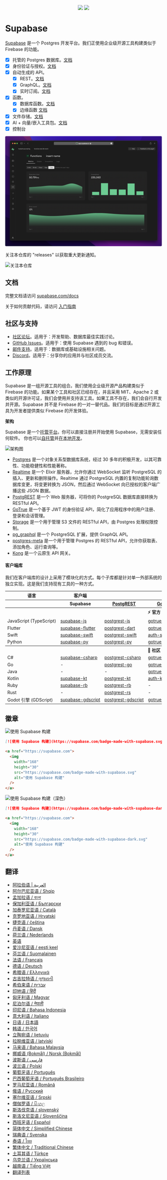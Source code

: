 <p align="center">
<img src="https://user-images.githubusercontent.com/8291514/213727234-cda046d6-28c6-491a-b284-b86c5cede25d.png#gh-light-mode-only">
<img src="https://user-images.githubusercontent.com/8291514/213727225-56186826-bee8-43b5-9b15-86e839d89393.png#gh-dark-mode-only">
</p>

# Supabase

[Supabase](https://supabase.com) 是一个 Postgres 开发平台。我们正使用企业级开源工具构建类似于 Firebase 的功能。

- [x] 托管的 Postgres 数据库。[文档](https://supabase.com/docs/guides/database)
- [x] 身份验证与授权。[文档](https://supabase.com/docs/guides/auth)
- [x] 自动生成的 API。
  - [x] REST。[文档](https://supabase.com/docs/guides/api)
  - [x] GraphQL。[文档](https://supabase.com/docs/guides/graphql)
  - [x] 实时订阅。[文档](https://supabase.com/docs/guides/realtime)
- [x] 函数。
  - [x] 数据库函数。[文档](https://supabase.com/docs/guides/database/functions)
  - [x] 边缘函数 [文档](https://supabase.com/docs/guides/functions)
- [x] 文件存储。[文档](https://supabase.com/docs/guides/storage)
- [x] AI + 向量/嵌入工具包。[文档](https://supabase.com/docs/guides/ai)
- [x] 控制台

![Supabase 控制台](https://raw.githubusercontent.com/supabase/supabase/master/apps/www/public/images/github/supabase-dashboard.png)

关注本仓库的 "releases" 以获取重大更新通知。

<kbd><img src="https://raw.githubusercontent.com/supabase/supabase/d5f7f413ab356dc1a92075cb3cee4e40a957d5b1/web/static/watch-repo.gif" alt="关注本仓库"/></kbd>

## 文档

完整文档请访问 [supabase.com/docs](https://supabase.com/docs)

关于如何贡献代码，请访问 [入门指南](./DEVELOPERS.md)

## 社区与支持

- [社区论坛](https://github.com/supabase/supabase/discussions)。适用于：开发帮助、数据库最佳实践讨论。
- [GitHub Issues](https://github.com/supabase/supabase/issues)。适用于：使用 Supabase 遇到的 bug 和错误。
- [邮件支持](https://supabase.com/docs/support#business-support)。适用于：数据库或基础设施相关问题。
- [Discord](https://discord.supabase.com)。适用于：分享你的应用并与社区成员交流。

## 工作原理

Supabase 是一组开源工具的组合。我们使用企业级开源产品构建类似于 Firebase 的功能。如果某个工具和社区已经存在，并且采用 MIT、Apache 2 或类似的开源许可证，我们会使用并支持该工具。如果工具不存在，我们会自行开发并开源。Supabase 并不是 Firebase 的一对一替代品。我们的目标是通过开源工具为开发者提供类似 Firebase 的开发体验。

**架构**

Supabase 是一个[托管平台](https://supabase.com/dashboard)。你可以直接注册并开始使用 Supabase，无需安装任何软件。
你也可以[自托管](https://supabase.com/docs/guides/hosting/overview)并[在本地开发](https://supabase.com/docs/guides/local-development)。

![架构图](apps/docs/public/img/supabase-architecture.svg)

- [Postgres](https://www.postgresql.org/) 是一个对象关系型数据库系统，经过 30 多年的积极开发，以其可靠性、功能稳健性和性能著称。
- [Realtime](https://github.com/supabase/realtime) 是一个 Elixir 服务器，允许你通过 WebSocket 监听 PostgreSQL 的插入、更新和删除操作。Realtime 通过 PostgreSQL 内置的复制功能轮询数据库变更，将变更转换为 JSON，然后通过 WebSocket 向已授权的客户端广播这些 JSON 数据。
- [PostgREST](http://postgrest.org/) 是一个 Web 服务器，可将你的 PostgreSQL 数据库直接转换为 RESTful API。
- [GoTrue](https://github.com/supabase/gotrue) 是一个基于 JWT 的身份验证 API，简化了应用程序中的用户注册、登录和会话管理。
- [Storage](https://github.com/supabase/storage-api) 是一个用于管理 S3 文件的 RESTful API，由 Postgres 处理权限控制。
- [pg_graphql](http://github.com/supabase/pg_graphql/) 是一个 PostgreSQL 扩展，提供 GraphQL API。
- [postgres-meta](https://github.com/supabase/postgres-meta) 是一个用于管理 Postgres 的 RESTful API，允许你获取表、添加角色、运行查询等。
- [Kong](https://github.com/Kong/kong) 是一个云原生 API 网关。

#### 客户端库

我们在客户端库的设计上采用了模块化的方式。每个子库都是针对单一外部系统的独立实现。这是我们支持现有工具的一种方式。

<table style="table-layout:fixed; white-space: nowrap;">
  <tr>
    <th>语言</th>
    <th>客户端</th>
    <th colspan="5">功能客户端（包含在 Supabase 客户端中）</th>
  </tr>
  <!-- notranslate -->
  <tr>
    <th></th>
    <th>Supabase</th>
    <th><a href="https://github.com/postgrest/postgrest" target="_blank" rel="noopener noreferrer">PostgREST</a></th>
    <th><a href="https://github.com/supabase/gotrue" target="_blank" rel="noopener noreferrer">GoTrue</a></th>
    <th><a href="https://github.com/supabase/realtime" target="_blank" rel="noopener noreferrer">Realtime</a></th>
    <th><a href="https://github.com/supabase/storage-api" target="_blank" rel="noopener noreferrer">Storage</a></th>
    <th>Functions</th>
  </tr>
  <!-- TEMPLATE FOR NEW ROW -->
  <!-- START ROW
  <tr>
    <td>lang</td>
    <td><a href="https://github.com/supabase-community/supabase-lang" target="_blank" rel="noopener noreferrer">supabase-lang</a></td>
    <td><a href="https://github.com/supabase-community/postgrest-lang" target="_blank" rel="noopener noreferrer">postgrest-lang</a></td>
    <td><a href="https://github.com/supabase-community/gotrue-lang" target="_blank" rel="noopener noreferrer">gotrue-lang</a></td>
    <td><a href="https://github.com/supabase-community/realtime-lang" target="_blank" rel="noopener noreferrer">realtime-lang</a></td>
    <td><a href="https://github.com/supabase-community/storage-lang" target="_blank" rel="noopener noreferrer">storage-lang</a></td>
  </tr>
  END ROW -->
  <!-- /notranslate -->
  <th colspan="7">⚡️ 官方 ⚡️</th>
  <!-- notranslate -->
  <tr>
    <td>JavaScript (TypeScript)</td>
    <td><a href="https://github.com/supabase/supabase-js" target="_blank" rel="noopener noreferrer">supabase-js</a></td>
    <td><a href="https://github.com/supabase/postgrest-js" target="_blank" rel="noopener noreferrer">postgrest-js</a></td>
    <td><a href="https://github.com/supabase/gotrue-js" target="_blank" rel="noopener noreferrer">gotrue-js</a></td>
    <td><a href="https://github.com/supabase/realtime-js" target="_blank" rel="noopener noreferrer">realtime-js</a></td>
    <td><a href="https://github.com/supabase/storage-js" target="_blank" rel="noopener noreferrer">storage-js</a></td>
    <td><a href="https://github.com/supabase/functions-js" target="_blank" rel="noopener noreferrer">functions-js</a></td>
  </tr>
  <tr>
    <td>Flutter</td>
    <td><a href="https://github.com/supabase/supabase-flutter" target="_blank" rel="noopener noreferrer">supabase-flutter</a></td>
    <td><a href="https://github.com/supabase/postgrest-dart" target="_blank" rel="noopener noreferrer">postgrest-dart</a></td>
    <td><a href="https://github.com/supabase/gotrue-dart" target="_blank" rel="noopener noreferrer">gotrue-dart</a></td>
    <td><a href="https://github.com/supabase/realtime-dart" target="_blank" rel="noopener noreferrer">realtime-dart</a></td>
    <td><a href="https://github.com/supabase/storage-dart" target="_blank" rel="noopener noreferrer">storage-dart</a></td>
    <td><a href="https://github.com/supabase/functions-dart" target="_blank" rel="noopener noreferrer">functions-dart</a></td>
  </tr>
  <tr>
    <td>Swift</td>
    <td><a href="https://github.com/supabase/supabase-swift" target="_blank" rel="noopener noreferrer">supabase-swift</a></td>
    <td><a href="https://github.com/supabase/supabase-swift/tree/main/Sources/PostgREST" target="_blank" rel="noopener noreferrer">postgrest-swift</a></td>
    <td><a href="https://github.com/supabase/supabase-swift/tree/main/Sources/Auth" target="_blank" rel="noopener noreferrer">auth-swift</a></td>
    <td><a href="https://github.com/supabase/supabase-swift/tree/main/Sources/Realtime" target="_blank" rel="noopener noreferrer">realtime-swift</a></td>
    <td><a href="https://github.com/supabase/supabase-swift/tree/main/Sources/Storage" target="_blank" rel="noopener noreferrer">storage-swift</a></td>
    <td><a href="https://github.com/supabase/supabase-swift/tree/main/Sources/Functions" target="_blank" rel="noopener noreferrer">functions-swift</a></td>
  </tr>
  <tr>
    <td>Python</td>
    <td><a href="https://github.com/supabase/supabase-py" target="_blank" rel="noopener noreferrer">supabase-py</a></td>
    <td><a href="https://github.com/supabase/postgrest-py" target="_blank" rel="noopener noreferrer">postgrest-py</a></td>
    <td><a href="https://github.com/supabase/gotrue-py" target="_blank" rel="noopener noreferrer">gotrue-py</a></td>
    <td><a href="https://github.com/supabase/realtime-py" target="_blank" rel="noopener noreferrer">realtime-py</a></td>
    <td><a href="https://github.com/supabase/storage-py" target="_blank" rel="noopener noreferrer">storage-py</a></td>
    <td><a href="https://github.com/supabase/functions-py" target="_blank" rel="noopener noreferrer">functions-py</a></td>
  </tr>
  <!-- /notranslate -->
  <th colspan="7">💚 社区 💚</th>
  <!-- notranslate -->
  <tr>
    <td>C#</td>
    <td><a href="https://github.com/supabase-community/supabase-csharp" target="_blank" rel="noopener noreferrer">supabase-csharp</a></td>
    <td><a href="https://github.com/supabase-community/postgrest-csharp" target="_blank" rel="noopener noreferrer">postgrest-csharp</a></td>
    <td><a href="https://github.com/supabase-community/gotrue-csharp" target="_blank" rel="noopener noreferrer">gotrue-csharp</a></td>
    <td><a href="https://github.com/supabase-community/realtime-csharp" target="_blank" rel="noopener noreferrer">realtime-csharp</a></td>
    <td><a href="https://github.com/supabase-community/storage-csharp" target="_blank" rel="noopener noreferrer">storage-csharp</a></td>
    <td><a href="https://github.com/supabase-community/functions-csharp" target="_blank" rel="noopener noreferrer">functions-csharp</a></td>
  </tr>
  <tr>
    <td>Go</td>
    <td>-</td>
    <td><a href="https://github.com/supabase-community/postgrest-go" target="_blank" rel="noopener noreferrer">postgrest-go</a></td>
    <td><a href="https://github.com/supabase-community/gotrue-go" target="_blank" rel="noopener noreferrer">gotrue-go</a></td>
    <td>-</td>
    <td><a href="https://github.com/supabase-community/storage-go" target="_blank" rel="noopener noreferrer">storage-go</a></td>
    <td><a href="https://github.com/supabase-community/functions-go" target="_blank" rel="noopener noreferrer">functions-go</a></td>
  </tr>
  <tr>
    <td>Java</td>
    <td>-</td>
    <td>-</td>
    <td><a href="https://github.com/supabase-community/gotrue-java" target="_blank" rel="noopener noreferrer">gotrue-java</a></td>
    <td>-</td>
    <td><a href="https://github.com/supabase-community/storage-java" target="_blank" rel="noopener noreferrer">storage-java</a></td>
    <td>-</td>
  </tr>
  <tr>
    <td>Kotlin</td>
    <td><a href="https://github.com/supabase-community/supabase-kt" target="_blank" rel="noopener noreferrer">supabase-kt</a></td>
    <td><a href="https://github.com/supabase-community/supabase-kt/tree/master/Postgrest" target="_blank" rel="noopener noreferrer">postgrest-kt</a></td>
    <td><a href="https://github.com/supabase-community/supabase-kt/tree/master/Auth" target="_blank" rel="noopener noreferrer">auth-kt</a></td>
    <td><a href="https://github.com/supabase-community/supabase-kt/tree/master/Realtime" target="_blank" rel="noopener noreferrer">realtime-kt</a></td>
    <td><a href="https://github.com/supabase-community/supabase-kt/tree/master/Storage" target="_blank" rel="noopener noreferrer">storage-kt</a></td>
    <td><a href="https://github.com/supabase-community/supabase-kt/tree/master/Functions" target="_blank" rel="noopener noreferrer">functions-kt</a></td>
  </tr>
  <tr>
    <td>Ruby</td>
    <td><a href="https://github.com/supabase-community/supabase-rb" target="_blank" rel="noopener noreferrer">supabase-rb</a></td>
    <td><a href="https://github.com/supabase-community/postgrest-rb" target="_blank" rel="noopener noreferrer">postgrest-rb</a></td>
    <td>-</td>
    <td>-</td>
    <td>-</td>
    <td>-</td>
  </tr>
  <tr>
    <td>Rust</td>
    <td>-</td>
    <td><a href="https://github.com/supabase-community/postgrest-rs" target="_blank" rel="noopener noreferrer">postgrest-rs</a></td>
    <td>-</td>
    <td>-</td>
    <td>-</td>
    <td>-</td>
  </tr>
  <tr>
    <td>Godot 引擎 (GDScript)</td>
    <td><a href="https://github.com/supabase-community/godot-engine.supabase" target="_blank" rel="noopener noreferrer">supabase-gdscript</a></td>
    <td><a href="https://github.com/supabase-community/postgrest-gdscript" target="_blank" rel="noopener noreferrer">postgrest-gdscript</a></td>
    <td><a href="https://github.com/supabase-community/gotrue-gdscript" target="_blank" rel="noopener noreferrer">gotrue-gdscript</a></td>
    <td><a href="https://github.com/supabase-community/realtime-gdscript" target="_blank" rel="noopener noreferrer">realtime-gdscript</a></td>
    <td><a href="https://github.com/supabase-community/storage-gdscript" target="_blank" rel="noopener noreferrer">storage-gdscript</a></td>
    <td><a href="https://github.com/supabase-community/functions-gdscript" target="_blank" rel="noopener noreferrer">functions-gdscript</a></td>
  </tr>
  <!-- /notranslate -->
</table>

<!--- 如果你正在翻译成其他语言，请删除此列表，因为很难在多个文件中保持同步 -->
<!--- 仅保留翻译文件列表的链接 -->

## 徽章

![使用 Supabase 构建](./apps/www/public/badge-made-with-supabase.svg)

```md
[![使用 Supabase 构建](https://supabase.com/badge-made-with-supabase.svg)](https://supabase.com)
```

```html
<a href="https://supabase.com">
  <img
    width="168"
    height="30"
    src="https://supabase.com/badge-made-with-supabase.svg"
    alt="使用 Supabase 构建"
  />
</a>
```

![使用 Supabase 构建（深色）](./apps/www/public/badge-made-with-supabase-dark.svg)

```md
[![使用 Supabase 构建](https://supabase.com/badge-made-with-supabase-dark.svg)](https://supabase.com)
```

```html
<a href="https://supabase.com">
  <img
    width="168"
    height="30"
    src="https://supabase.com/badge-made-with-supabase-dark.svg"
    alt="使用 Supabase 构建"
  />
</a>
```

## 翻译

- [阿拉伯语 | العربية](/i18n/README.ar.md)
- [阿尔巴尼亚语 / Shqip](/i18n/README.sq.md)
- [孟加拉语 / বাংলা](/i18n/README.bn.md)
- [保加利亚语 / Български](/i18n/README.bg.md)
- [加泰罗尼亚语 / Català](/i18n/README.ca.md)
- [克罗地亚语 / Hrvatski](/i18n/README.hr.md)
- [捷克语 / čeština](/i18n/README.cs.md)
- [丹麦语 / Dansk](/i18n/README.da.md)
- [荷兰语 / Nederlands](/i18n/README.nl.md)
- [英语](https://github.com/supabase/supabase)
- [爱沙尼亚语 / eesti keel](/i18n/README.et.md)
- [芬兰语 / Suomalainen](/i18n/README.fi.md)
- [法语 / Français](/i18n/README.fr.md)
- [德语 / Deutsch](/i18n/README.de.md)
- [希腊语 / Ελληνικά](/i18n/README.el.md)
- [古吉拉特语 / ગુજરાતી](/i18n/README.gu.md)
- [希伯来语 / עברית](/i18n/README.he.md)
- [印地语 / हिंदी](/i18n/README.hi.md)
- [匈牙利语 / Magyar](/i18n/README.hu.md)
- [尼泊尔语 / नेपाली](/i18n/README.ne.md)
- [印尼语 / Bahasa Indonesia](/i18n/README.id.md)
- [意大利语 / Italiano](/i18n/README.it.md)
- [日语 / 日本語](/i18n/README.jp.md)
- [韩语 / 한국어](/i18n/README.ko.md)
- [立陶宛语 / lietuvių](/i18n/README.lt.md)
- [拉脱维亚语 / latviski](/i18n/README.lv.md)
- [马来语 / Bahasa Malaysia](/i18n/README.ms.md)
- [挪威语 (Bokmål) / Norsk (Bokmål)](/i18n/README.nb.md)
- [波斯语 / فارسی](/i18n/README.fa.md)
- [波兰语 / Polski](/i18n/README.pl.md)
- [葡萄牙语 / Português](/i18n/README.pt.md)
- [巴西葡萄牙语 / Português Brasileiro](/i18n/README.pt-br.md)
- [罗马尼亚语 / Română](/i18n/README.ro.md)
- [俄语 / Pусский](/i18n/README.ru.md)
- [塞尔维亚语 / Srpski](/i18n/README.sr.md)
- [僧伽罗语 / සිංහල](/i18n/README.si.md)
- [斯洛伐克语 / slovenský](/i18n/README.sk.md)
- [斯洛文尼亚语 / Slovenščina](/i18n/README.sl.md)
- [西班牙语 / Español](/i18n/README.es.md)
- [简体中文 / Simplified Chinese](/i18n/README.zh-cn.md)
- [瑞典语 / Svenska](/i18n/README.sv.md)
- [泰语 / ไทย](/i18n/README.th.md)
- [繁体中文 / Traditional Chinese](/i18n/README.zh-tw.md)
- [土耳其语 / Türkçe](/i18n/README.tr.md)
- [乌克兰语 / Українська](/i18n/README.uk.md)
- [越南语 / Tiếng Việt](/i18n/README.vi-vn.md)
- [翻译列表](/i18n/languages.md) <!--- 仅保留此链接 -->